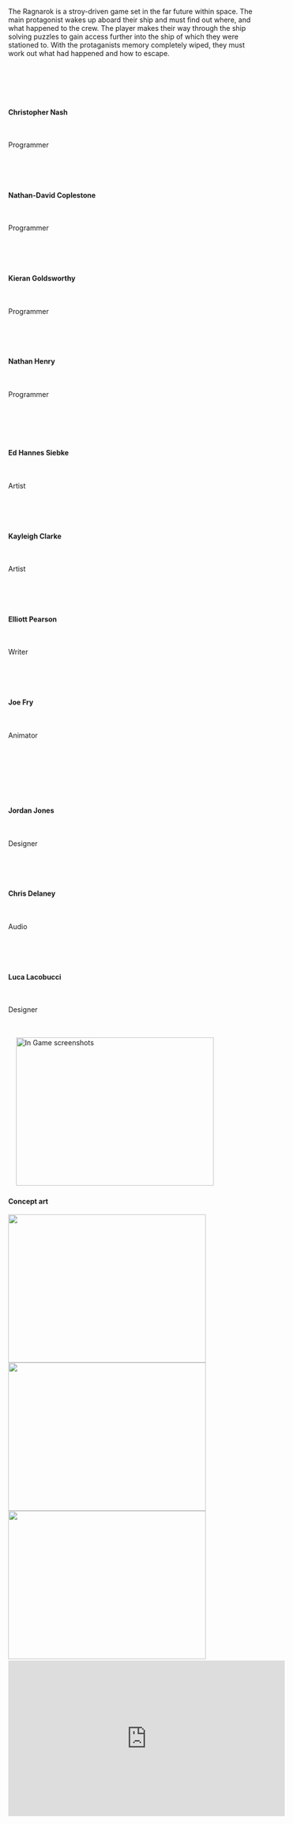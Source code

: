 The Ragnarok is a stroy-driven game set in the far future within space. The main protagonist wakes up aboard their ship and must find out where, and what happened to the crew. The player makes their way through the ship solving puzzles to gain access further into the ship of which they were stationed to. With the protaganists memory completely wiped, they must work out what had happened and how to escape.


<div class="container">     <section class="profiles">      <div class="row">       <section class="3u 6u(medium) 12u$(xsmall) profile">        <img src="facebook.jpg" alt="">        <h4>Christopher Nash</h4>        <p>Programmer</p>       </section>       <section class="3u 6u(medium) 12u$(xsmall) profile">        <img src="facebook.jpg" alt="">        <h4>Nathan-David Coplestone</h4>        <p>Programmer</p>       </section>       <section class="3u 6u$(medium) 12u$(xsmall) profile">        <img src="facebook.jpg" alt="" display="inline">        <h4>Kieran Goldsworthy</h4>        <p>Programmer</p>       </section>       <section class="3u 6u$(medium) 12u$(xsmall) profile">        <img src="facebook.jpg" alt="">        <h4>Nathan Henry</h4>        <p>Programmer</p> <section class="profiles">      <div class="row">       <section class="3u 6u(medium) 12u$(xsmall) profile">        <img src="facebook.jpg" alt="">        <h4>Ed Hannes Siebke</h4>        <p>Artist</p>       </section>       <section class="3u 6u(medium) 12u$(xsmall) profile">        <img src="facebook.jpg" alt="">        <h4>Kayleigh Clarke</h4>        <p>Artist</p>       </section>       <section class="3u 6u(medium) 12u$(xsmall) profile">        <img src="facebook.jpg" alt="">        <h4>Elliott Pearson</h4>        <p>Writer</p>       </section>       <section class="3u 6u$(medium) 12u$(xsmall) profile">        <img src="profile-facebook.jpg" alt="">        <h4>Joe Fry</h4>        <p>Animator</p>       </section>      </div>     </section>          <section class="profiles">       <section class="3u 6u$(medium) 12u$(xsmall) profile">        <img src="facebook.jpg" alt="">        <h4>Jordan Jones</h4>        <p>Designer</p>       </section>       <section class="3u 6u(medium) 12u$(xsmall) profile">        <img src="facebook.jpg" alt="">        <h4>Chris Delaney</h4>        <p>Audio</p>       </section>       <section class="3u 6u$(medium) 12u$(xsmall) profile">        <img src="facebook.jpg" alt="">        <h4>Luca Lacobucci</h4>        <p>Designer</p>       </section>          </section>   
<img src="ss1.png" width="400" height="300" alt="In Game screenshots" display="inline"><h4><p>Concept art</p></h4><img src="concept.png" width="400" height="300"><img src="ss2.png" width= "400" height="300" display="inline"><img src="ss3.png" width= "400" height="300" display="inline">
<html> <body>  <iframe width="560" height="315" src="https://www.youtube.com/embed/mzY48FloO8c" frameborder="0" allowfullscreen></iframe> </body></html>
